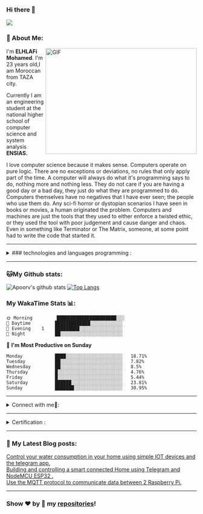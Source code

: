 ### Hi there 👋
![](https://camo.githubusercontent.com/992babdffd8c74a1502de375fbdf7e4d54773242/68747470733a2f2f6d656469612e67697068792e636f6d2f6d656469612f53576f536b4e36447854737a71494b4571762f67697068792e676966)

### 🤵 About Me:
<img align="right" alt="GIF" src="https://owaisnoor.info/blog/wp-content/uploads/2019/03/maxresdefault.jpg" width="400" height="280" />

<p>I'm <strong>ELHLAFi Mohamed</strong>. I'm 23 years old,I am Moroccan from TAZA city.</p>
            <p>Currently I am an engineering student at the national higher school of computer science and system analysis
              <strong>ENSIAS.</strong></p>
            <p>I  love computer science  because it makes sense. Computers operate on pure logic. There are no exceptions or deviations, no rules that only apply part of the time. A computer will always do what it's programming says to do, nothing more and nothing less. They do not care if you are having a good day or a bad day, they just do what they are programmed to do.<br>
                  Computers themselves have no negatives that I have ever seen; the people who use them do. Any sci-fi horror or dystopian scenarios I have seen in books or movies, a human originated the problem. Computers and machines are just the tools that they used to either enforce a twisted ethic, or they used the tool with poor judgement and cause danger and chaos. Even in something like Terminator or The Matrix, someone, at some point had to write the code that started it.
             </p>
             

---

<details>
<summary>
### technologies and languages programming :
</summary>
  <br/>
JAVASCRIPT  ,HTML5  ,CSS3  ,ANDROID STUDIO  ,BOOTSTRAP  , JAVA  ,C  ,C++  ,PYTHON  ,MATLAB  ,OCTAVE  ,ASSEMBLY MC6800  ,EMBEDDED C  ,MICROCONROLLERS : AVR & ARM  ,
 MYSQL  ,PLSQL  , EMBEDDED HARDWARE FPGA , VHDL , ARDUINO  ,STM32  , ESP32  ,RASPBERRY PI .
  <br>
  </details>
  
  ---
### 🐱My Github stats:
![Apoorv's github stats](https://github-readme-stats.vercel.app/api?username=ELHLAFI-Mohamed&show_icons=true&title_color=ffc857&icon_color=8ac926&text_color=daf7dc&bg_color=151515&hide=["stars"])
[![Top Langs](https://github-readme-stats.vercel.app/api/top-langs/?username=ELHLAFI-Mohamed&layout=compact&text_color=daf7dc&bg_color=151515)](https://github.com/anuraghazra/github-readme-stats)


### My WakaTime Stats 📊:

```text
🌞 Morning         ██████████████████████░░░  
🌆 Daytime         █████████████░░░░░░░░░░░░    
🌃 Evening    1    █████████░░░░░░░░░░░░░░░░  
🌙 Night           ██░░░░░░░░░░░░░░░░░░░░░░░   

```
📅 **I'm Most Productive on Sunday** 

```text
Monday            ████░░░░░░░░░░░░░░░░░░░░░   18.71% 
Tuesday           ██░░░░░░░░░░░░░░░░░░░░░░░   7.82% 
Wednesday         ██░░░░░░░░░░░░░░░░░░░░░░░   8.5% 
Thursday          █░░░░░░░░░░░░░░░░░░░░░░░░   4.76% 
Friday            █░░░░░░░░░░░░░░░░░░░░░░░░   5.44% 
Saturday          ██████░░░░░░░░░░░░░░░░░░░   23.81% 
Sunday            ███████░░░░░░░░░░░░░░░░░░   30.95%

```



---

<details>
<summary> Connect with me🤝: </summary>  

<br/>


<a href="https://www.instagram.com/mohamed_elhlafi/">
  <img align="left"  width="22px" src="https://upload.wikimedia.org/wikipedia/commons/thumb/a/a5/Instagram_icon.png/600px-Instagram_icon.png" />
</a>

<a href="https://web.facebook.com/ELHLAFI.Mohamed/">
  <img align="left"  width="22px" src="https://facebookbrand.com/wp-content/uploads/2019/04/f_logo_RGB-Hex-Blue_512.png?w=512&h=512" />
</a>

<a href="https://twitter.com/ElhlafiM">
  <img align="left"  width="22px" src="https://cdn2.iconfinder.com/data/icons/metro-uinvert-dock/256/Twitter_NEW.png" />
</a>

<a href="https://www.linkedin.com/in/mohamed-elhlafi-988211185/">
  <img align="left" width="22px" src="https://cdn3.iconfinder.com/data/icons/inficons/512/linkedin.png" />
</a>

<br/>

</details>

---
<details>
<summary> Certification : </summary>  

<br>
<div class="row">
  <div class="column">
  	<a  class="venobox vbox-item" data-gall="gallery-item">
    <img src="https://elhlafi-mohamed.github.io/Mohamed/img/arduino.png" alt="arduino" style="width:100%">
     </a>
  </div>

  <div class="column">
  	<a class="venobox vbox-item" data-gall="gallery-item">
    <img src="https://elhlafi-mohamed.github.io/Mohamed/img/covid.jpg" alt="covid" style="width:100%">
</a>
  </div>
  <div class="column">
  <a  class="venobox vbox-item" data-gall="gallery-item">
    <img src="https://elhlafi-mohamed.github.io/Mohamed/img/emb.jpg" alt="embedded" style="width:100%">
 </a>
  </div>
  <div class="column">
  	<a  class="venobox vbox-item" data-gall="gallery-item">
    <img src="https://elhlafi-mohamed.github.io/Mohamed/img/rsp.png" alt="rsp" style="width:100%">
</a>
  </div>
  
</div>
</details>

---
### 📕 My Latest Blog posts:
 [Control your water consumption in your home using simple IOT devices and the telegram app.](https://mohamedelhlafi.medium.com/control-your-water-consumption-in-your-home-using-simple-iot-devices-and-telegram-app-7a4037a5474a)<br>
 [Building and controlling a smart connected Home using Telegram and NodeMCU ESP32 .](https://mohamedelhlafi.medium.com/building-and-controlling-a-smart-connected-home-using-telegram-and-nodemcu-esp32-bc478f2cefc0)<br>
 [Use the MQTT protocol to communicate data between 2 Raspberry Pi.](https://mohamedelhlafi.medium.com/use-the-mqtt-protocol-to-communicate-data-between-2-raspberry-pi-3d432dea9313)

---

### Show ❤️ by 🌟 my [repositories](https://github.com/ELHLAFI-Mohamed?tab=repositories)!
